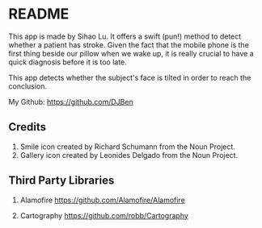 # README

This app is made by Sihao Lu. It offers a swift (pun!) method to detect whether a patient has stroke. Given the fact that the mobile phone is the first thing beside our pillow when we wake up, it is really crucial to have a quick diagnosis before it is too late.

This app detects whether the subject's face is tilted in order to reach the conclusion.

My Github: https://github.com/DJBen

## Credits
1. Smile icon created by Richard Schumann from the Noun Project.
2. Gallery icon created by Leonides Delgado from the Noun Project.

## Third Party Libraries
1. Alamofire
https://github.com/Alamofire/Alamofire

2. Cartography
https://github.com/robb/Cartography